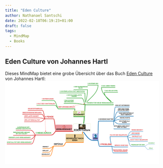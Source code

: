 ```yaml
---
title: "Eden Culture"
author: Nathanael Santschi
date: 2022-02-18T06:19:23+01:00
draft: false
tags:
  - MindMap
  - Books
---
```

## Eden Culture von Johannes Hartl

Dieses MindMap bietet eine grobe Übersicht über das Buch [Eden Culture](https://www.amazon.de/Eden-Culture-%C3%96kologie-Herzens-Morgen/dp/3451033089) von Johannes Hartl: 
![edenculture](/images/edenculture.png "Preview")
